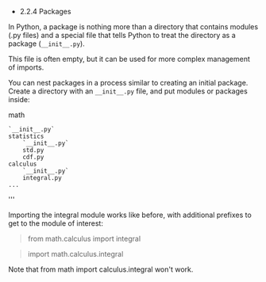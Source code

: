 * 2.2.4 Packages

In Python, a package is nothing more than a directory that contains modules (.py files) and a special file that tells Python to treat the directory as a package (`__init__.py`). 

This file is often empty, but it can be used for more complex management of imports. 

You can nest packages in a process similar to creating an initial package. Create a directory with an `__init__.py` file, and put modules or packages inside:


math

	`__init__.py`
	statistics
		`__init__.py`
		std.py
		cdf.py
	calculus
		`__init__.py`
		integral.py
	...
'''

Importing the integral module works like before, with additional prefixes to get to the module of interest:

> from math.calculus import integral

> import math.calculus.integral

Note that from math import calculus.integral won't work.


